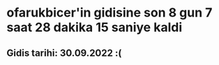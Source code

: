 # ofarukbicer'in gidisine son 8 gun 7 saat 28 dakika 15 saniye kaldi

## Gidis tarihi: 30.09.2022 :(